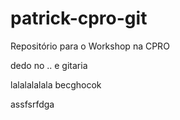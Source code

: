 # patrick-cpro-git
Repositório para o Workshop na CPRO

dedo no .. e gitaria

lalalalalala
becghocok

assfsrfdga
